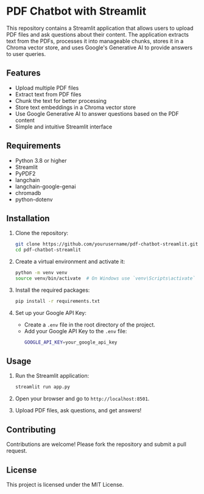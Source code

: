 # PDF Chatbot with Streamlit

This repository contains a Streamlit application that allows users to upload PDF files and ask questions about their content. The application extracts text from the PDFs, processes it into manageable chunks, stores it in a Chroma vector store, and uses Google's Generative AI to provide answers to user queries.

## Features

- Upload multiple PDF files
- Extract text from PDF files
- Chunk the text for better processing
- Store text embeddings in a Chroma vector store
- Use Google Generative AI to answer questions based on the PDF content
- Simple and intuitive Streamlit interface

## Requirements

- Python 3.8 or higher
- Streamlit
- PyPDF2
- langchain
- langchain-google-genai
- chromadb
- python-dotenv

## Installation

1. Clone the repository:
    ```bash
    git clone https://github.com/yourusername/pdf-chatbot-streamlit.git
    cd pdf-chatbot-streamlit
    ```

2. Create a virtual environment and activate it:
    ```bash
    python -m venv venv
    source venv/bin/activate  # On Windows use `venv\Scripts\activate`
    ```

3. Install the required packages:
    ```bash
    pip install -r requirements.txt
    ```

4. Set up your Google API Key:
    - Create a `.env` file in the root directory of the project.
    - Add your Google API Key to the `.env` file:
      ```bash
      GOOGLE_API_KEY=your_google_api_key
      ```

## Usage

1. Run the Streamlit application:
    ```bash
    streamlit run app.py
    ```

2. Open your browser and go to `http://localhost:8501`.

3. Upload PDF files, ask questions, and get answers!

## Contributing

Contributions are welcome! Please fork the repository and submit a pull request.

## License

This project is licensed under the MIT License.
